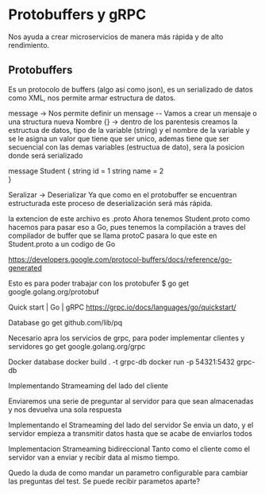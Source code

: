 # Protobuffers y gRPC
Nos ayuda a crear microservicios de manera más rápida y de alto rendimiento.

## Protobuffers
Es un protocolo de buffers (algo así como json), es un serializado de datos como XML, nos permite armar estructura de datos. 

message -> Nos permite definir un mensage -- Vamos a crear un mensaje o una structura nueva
Nombre {} -> dentro de los parentesis creamos la estructua de datos, tipo de la variable (string) y el nombre de la variable y se le asigna un valor que tiene que ser unico, ademas tiene que ser secuencial con las demas variables (estructua de dato), sera la posicion donde será serializado

message Student {
  string id = 1
  string name = 2  
}

Seralizar -> Deserializar 
Ya que como en el protobuffer se encuentran estructurada este proceso de deserialización será más rápida.

la extencion de este archivo es .proto
Ahora tenemos Student.proto como hacemos para pasar eso a Go, pues tenemos la compilación a traves del compilador de buffer que se llama protoC pasara lo que este en Student.proto a un codigo de Go

https://developers.google.com/protocol-buffers/docs/reference/go-generated

Esto es para poder trabajar con los protobufer
$ go get google.golang.org/protobuf

Quick start | Go | gRPC
https://grpc.io/docs/languages/go/quickstart/

Database 
go get github.com/lib/pq

Necesario apra los servicios de grpc, para poder implementar clientes 
y servidores
go get google.golang.org/grpc


Docker database
docker build . -t grpc-db
docker run -p 54321:5432 grpc-db






Implementando Strameaming del lado del cliente

Enviaremos una serie de preguntar al servidor
para que sean almacenadas y nos devuelva una sola
respuesta

Implementando el Strameaming del lado del servidor 
Se envia un dato, y el servidor empieza a transmitir datos
hasta que se acabe de enviarlos todos 

Implementacion Strameaming bidireccional
Tanto como el cliente como el servidor van a enviar 
y recibir data al mismo tiempo. 

Quedo la duda de como mandar un parametro configurable 
para cambiar las preguntas del test. Se puede recibir parametos aparte?